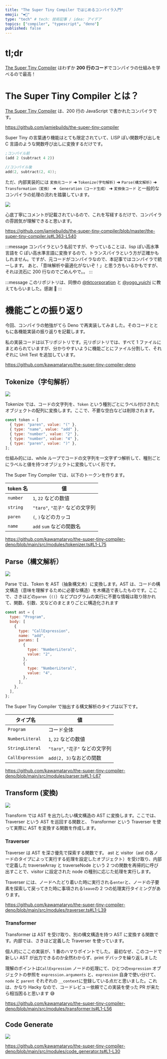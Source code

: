 ```yaml
---
title: "The Super Tiny Compiler ではじめるコンパイラ入門"
emoji: "❤️‍🔥"
type: "tech" # tech: 技術記事 / idea: アイデア
topics: ["compiler", "typescript", "deno"]
published: false
---
```


# tl;dr

[The Super Tiny Compiler](https://github.com/jamiebuilds/the-super-tiny-compiler) はわずか **200 行のコード**でコンパイラの仕組みを学べるので最高！

# The Super Tiny Compiler とは？

[The Super Tiny Compiler](https://github.com/jamiebuilds/the-super-tiny-compiler) は、200 行の JavaScript で書かれたコンパイラです。

https://github.com/jamiebuilds/the-super-tiny-compiler

Super Tiny の言葉通り機能はとても限定されていて、LISP ぽい関数呼び出しを C 言語のような関数呼び出しに変換するだけです。

```lisp
;コンパイル前
(add 2 (subtract 4 2))
```

```c
//コンパイル後
add(2, subtract(2, 4));
```

ただ、内部実装的には `変換元コード` ➜ `Tokenize(字句解析)` ➜ `Parse(構文解析)` ➜ `Transformation（変換）` ➜ ` Generation（コード生成）` ➜ `変換後コード` と一般的なコンパイラの処理の流れを踏襲しています。

![](/images/302577a69c06b7/2022-10-02-19-58-15.png)

心底丁寧にコメントが記載されているので、これを写経するだけで、コンパイラの雰囲気が理解できると思います。

https://github.com/jamiebuilds/the-super-tiny-compiler/blob/master/the-super-tiny-compiler.js#L363-L540

:::message
コンパイラという名前ですが、やっていることは、lisp ぽい高水準言語を C ぽい高水準言語に変換するので、トランスパイラという方が正確かもしれません。ですが、元コードがコンパイラなので、本記事ではコンパイラで統一します。
あと、「意味解析や最適化がないぞ！」と思う方もいるかもですが、それは流石に 200 行なのでごめんやで。。
:::

:::message
このリポジトリは、同僚の [@tktcorporation](https://twitter.com/tktcorporation) と [@yogo_yuichi](https://twitter.com/yogo_yuichi) に教えてもらいました。感謝 🙏
:::

# 機能ごとの振り返り

今回、コンパイラの勉強がてら Deno で再実装してみました。そのコードとともに各機能実装の振り返りを記載します。

私の実装コードは以下リポジトリです。元リポジトリでは、すべて 1 ファイルにまとめられていますが、分かりやすいように機能ごとにファイル分割して、それぞれに Unit Test を追加しています。

https://github.com/kawamataryo/the-super-tiny-compiler-deno

## Tokenize（字句解析）

![](/images/302577a69c06b7/2022-10-02-19-59-38.png)

Tokenize では、コードの文字列を、`Token` という種別ごとにラベル付けされたオブジェクトの配列に変換します。ここで、不要な空白などは削除されます。

```js
const token = [
  { type: "paren", value: "(" },
  { type: "name", value: "add" },
  { type: "number", value: "2" },
  { type: "number", value: "4" },
  { type: "paren", value: ")" },
];
```

仕組み的には、while ループでコードの文字列を一文字ずつ解析して、種別ごとにラベルと値を持つオブジェクトに変換していく形です。

The Super Tiny Compiler では、以下のトークンを作ります。

| token 名 | 値                              |
| -------- | ------------------------------- |
| `number` | `1`, `22` などの数値            |
| `string` | `"taro"`, `"花子"` などの文字列 |
| `paren`  | `(`, `)`などのカッコ            |
| `name`   | `add` `sum` などの関数名        |

https://github.com/kawamataryo/the-super-tiny-compiler-deno/blob/main/src/modules/tokenizer.ts#L1-L75

## Parse（構文解析）

![](/images/302577a69c06b7/2022-10-02-20-00-38.png)

Parse では、Token を AST（抽象構文木）に変換します。AST は、コードの構文構造（意味を理解するために必要な構造）を木構造で表したものです。ここで、さきほどの`paren`（`()`）などプログラムの実行に不要な情報は取り除かれて、関数、引数、文などのまとまりごとに構造化されます

```js
const ast = {
  type: "Program",
  body: [
    {
      type: "CallExpression",
      name: "add",
      params: [
        {
          type: "NumberLiteral",
          value: "2",
        },
        {
          type: "NumberLiteral",
          value: "4",
        },
      ],
    },
  ],
};
```

The Super Tiny Compiler で抽出する構文解析のタイプは以下です。

| タイプ名         | 値                              |
| ---------------- | ------------------------------- |
| `Program`        | コード全体                      |
| `NumberLiteral`  | `1`, `22` などの数値            |
| `StringLiteral`  | `"taro"`, `"花子"` などの文字列 |
| `CallExpression` | `add(2, 3)`なおどの関数         |

https://github.com/kawamataryo/the-super-tiny-compiler-deno/blob/main/src/modules/parser.ts#L1-L67

## Transform (変換)

![](/images/302577a69c06b7/2022-10-02-20-00-55.png)

Transform では AST を出力したい構文構造の AST に変換します。ここでは、Traverser という AST を巡回する関数と、 Transformer という Traverser を使って実際に AST を変換する関数を作成します。

### Traverser

Traverser は AST を深さ優先で探索する関数です。
ast と visitor（ast の各ノードのタイプによって実行する処理を設定したオブジェクト）を受け取り、内部で定義した traverseArray と traverseNode という 2 つの関数を再帰的に呼び出すことで、visitor に設定された node の種別に応じた処理を実行します。

Traverser には、ノードへたどり着いた時に実行される`enter`と、ノードの子要素を探索して戻ってきた時に事項される`leave`の 2 つの処理実行タイミングがあります。

https://github.com/kawamataryo/the-super-tiny-compiler-deno/blob/main/src/modules/traverser.ts#L1-L39

### Transformer

Transformer は AST を受け取り、別の構文構造を持つ AST に変換する関数です。内部では、さきほど定義した Traverser を使っています。

個人的にここの実装が、1 番のハマりポイントでした。
最初なぜ、このコードで新しい AST が出力できるのか全然わからず、print デバックを繰り返しました

理解のポイントは`CallExpression` ノードの処理にて、ひとつの`expression` オブジェクトの参照を `expression.arguments` と、`expression` 自身で使い分けて、`node` と `parent` それぞれの `__context`に登録している点だと思いました。これは、かなり Hacky なので、コードレビュー依頼でこの実装を使った PR が来たら相当困ると思います 😅

https://github.com/kawamataryo/the-super-tiny-compiler-deno/blob/main/src/modules/transformer.ts#L1-L56

## Code Generate

![](/images/302577a69c06b7/2022-10-02-20-01-41.png)

https://github.com/kawamataryo/the-super-tiny-compiler-deno/blob/main/src/modules/code_generator.ts#L1-L30

##
